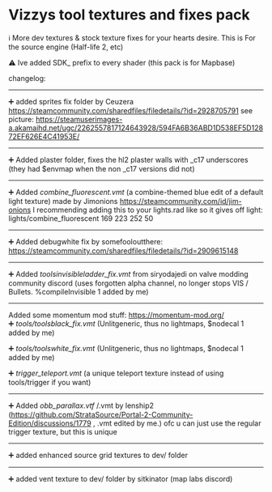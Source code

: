 # Vizzys tool textures and fixes pack
ℹ️ More dev textures & stock texture fixes for your hearts desire.
This is For the source engine (Half-life 2, etc)

⚠️ Ive added SDK_ prefix to every shader (this pack is for Mapbase)

changelog:


---
➕ added sprites fix folder 
by Ceuzera https://steamcommunity.com/sharedfiles/filedetails/?id=2928705791 
see picture: https://steamuserimages-a.akamaihd.net/ugc/2262557817124643928/594FA6B36ABD1D538EF5D12872EF626E4C41953E/

---
➕ Added plaster folder, fixes the hl2 plaster walls with _c17 underscores (they had $envmap when the non _c17 versions did not)

---
➕ Added *combine_fluorescent.vmt*
(a combine-themed blue edit of a default light texture) 
made by Jimonions https://steamcommunity.com/id/jim-onions
I recommending adding this to your lights.rad like so it gives off light:
lights/combine_fluorescent	169 223 252 50

---
➕ Added debugwhite fix by somefooloutthere: https://steamcommunity.com/sharedfiles/filedetails/?id=2909615148

---
➕ Added *toolsinvisibleladder_fix.vmt* from siryodajedi on valve modding community discord 
(uses forgotten alpha channel, no longer stops VIS / Bullets. %compileInvisible 1 added by me)

---
Added some momentum mod stuff: https://momentum-mod.org/  
➕ *tools/toolsblack_fix.vmt* (Unlitgeneric, thus no lightmaps, $nodecal 1 added by me)

➕ *tools/toolswhite_fix.vmt* (Unlitgeneric, thus no lightmaps, $nodecal 1 added by me)

➕ *trigger_teleport.vmt* (a unique teleport texture instead of using tools/trigger if you want)

---
➕ Added *obb_parallax.vtf* /.vmt by lenship2 
(https://github.com/StrataSource/Portal-2-Community-Edition/discussions/1779 , .vmt edited by me.) 
ofc u can just use the regular trigger texture, but this is unique 

---
➕ added enhanced source grid textures to dev/ folder

---
➕ added vent texture to dev/ folder by sitkinator  (map labs discord)

